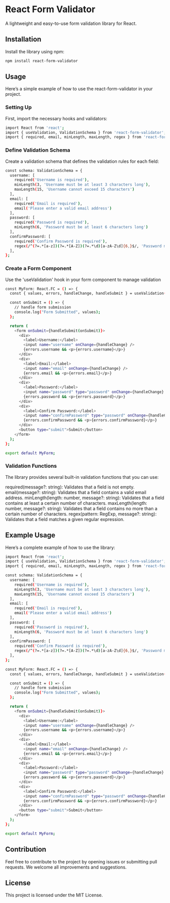 # React Form Validator

A lightweight and easy-to-use form validation library for React.

## Installation

Install the library using npm:

```sh
npm install react-form-validator

```

## Usage

Here’s a simple example of how to use the react-form-validator in your project.

### Setting Up

First, import the necessary hooks and validators:

```sh
import React from 'react';
import { useValidation, ValidationSchema } from 'react-form-validator';
import { required, email, minLength, maxLength, regex } from 'react-form-validator/validators';

```

### Define Validation Schema

Create a validation schema that defines the validation rules for each field:

```sh
const schema: ValidationSchema = {
  username: [
    required('Username is required'),
    minLength(3, 'Username must be at least 3 characters long'),
    maxLength(15, 'Username cannot exceed 15 characters')
  ],
  email: [
    required('Email is required'),
    email('Please enter a valid email address')
  ],
  password: [
    required('Password is required'),
    minLength(6, 'Password must be at least 6 characters long')
  ],
  confirmPassword: [
    required('Confirm Password is required'),
    regex(/^(?=.*[a-z])(?=.*[A-Z])(?=.*\d)[a-zA-Z\d]{6,}$/, 'Password must contain at least one uppercase letter, one lowercase letter, and one number')
  ],
};

```

### Create a Form Component

Use the 'useValidation' hook in your form component to manage validation

```sh
const MyForm: React.FC = () => {
  const { values, errors, handleChange, handleSubmit } = useValidation(schema);

  const onSubmit = () => {
    // handle form submission
    console.log("Form Submitted", values);
  };

  return (
    <form onSubmit={handleSubmit(onSubmit)}>
      <div>
        <label>Username:</label>
        <input name="username" onChange={handleChange} />
        {errors.username && <p>{errors.username}</p>}
      </div>
      <div>
        <label>Email:</label>
        <input name="email" onChange={handleChange} />
        {errors.email && <p>{errors.email}</p>}
      </div>
      <div>
        <label>Password:</label>
        <input name="password" type="password" onChange={handleChange} />
        {errors.password && <p>{errors.password}</p>}
      </div>
      <div>
        <label>Confirm Password:</label>
        <input name="confirmPassword" type="password" onChange={handleChange} />
        {errors.confirmPassword && <p>{errors.confirmPassword}</p>}
      </div>
      <button type="submit">Submit</button>
    </form>
  );
};

export default MyForm;

```

### Validation Functions

The library provides several built-in validation functions that you can use:

required(message?: string): Validates that a field is not empty.
email(message?: string): Validates that a field contains a valid email address.
minLength(length: number, message?: string): Validates that a field contains at least a certain number of characters.
maxLength(length: number, message?: string): Validates that a field contains no more than a certain number of characters.
regex(pattern: RegExp, message?: string): Validates that a field matches a given regular expression.

## Example Usage

Here’s a complete example of how to use the library:

```sh
import React from 'react';
import { useValidation, ValidationSchema } from 'react-form-validator';
import { required, email, minLength, maxLength, regex } from 'react-form-validator/validators';

const schema: ValidationSchema = {
  username: [
    required('Username is required'),
    minLength(3, 'Username must be at least 3 characters long'),
    maxLength(15, 'Username cannot exceed 15 characters')
  ],
  email: [
    required('Email is required'),
    email('Please enter a valid email address')
  ],
  password: [
    required('Password is required'),
    minLength(6, 'Password must be at least 6 characters long')
  ],
  confirmPassword: [
    required('Confirm Password is required'),
    regex(/^(?=.*[a-z])(?=.*[A-Z])(?=.*\d)[a-zA-Z\d]{6,}$/, 'Password must contain at least one uppercase letter, one lowercase letter, and one number')
  ],
};

const MyForm: React.FC = () => {
  const { values, errors, handleChange, handleSubmit } = useValidation(schema);

  const onSubmit = () => {
    // handle form submission
    console.log("Form Submitted", values);
  };

  return (
    <form onSubmit={handleSubmit(onSubmit)}>
      <div>
        <label>Username:</label>
        <input name="username" onChange={handleChange} />
        {errors.username && <p>{errors.username}</p>}
      </div>
      <div>
        <label>Email:</label>
        <input name="email" onChange={handleChange} />
        {errors.email && <p>{errors.email}</p>}
      </div>
      <div>
        <label>Password:</label>
        <input name="password" type="password" onChange={handleChange} />
        {errors.password && <p>{errors.password}</p>}
      </div>
      <div>
        <label>Confirm Password:</label>
        <input name="confirmPassword" type="password" onChange={handleChange} />
        {errors.confirmPassword && <p>{errors.confirmPassword}</p>}
      </div>
      <button type="submit">Submit</button>
    </form>
  );
};

export default MyForm;

```

## Contribution

Feel free to contribute to the project by opening issues or submitting pull requests. We welcome all improvements and suggestions.

## License

This project is licensed under the MIT License.
